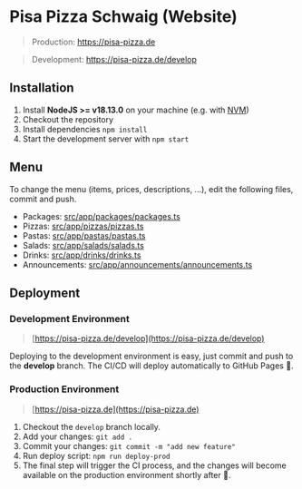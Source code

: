 # Pisa Pizza Schwaig (Website)

> Production: https://pisa-pizza.de

> Development: https://pisa-pizza.de/develop

## Installation

1. Install **NodeJS >= v18.13.0** on your machine (e.g. with [NVM](https://github.com/coreybutler/nvm-windows/releases/download/1.1.12/nvm-setup.exe))
2. Checkout the repository
3. Install dependencies `npm install`
4. Start the development server with `npm start`

## Menu

To change the menu (items, prices, descriptions, ...), edit the following files, commit and push.

- Packages: [src/app/packages/packages.ts](src/app/packages/packages.ts)
- Pizzas: [src/app/pizzas/pizzas.ts](src/app/pizzas/pizzas.ts)
- Pastas: [src/app/pastas/pastas.ts](src/app/pastas/pastas.ts)
- Salads: [src/app/salads/salads.ts](src/app/salads/salads.ts)
- Drinks: [src/app/drinks/drinks.ts](src/app/drinks/drinks.ts)
- Announcements: [src/app/announcements/announcements.ts](src/app/announcements/announcements.ts)

## Deployment

### Development Environment

> [https://pisa-pizza.de/develop](https://pisa-pizza.de/develop)

Deploying to the development environment is easy, just commit and push to the **develop** branch. The CI/CD will deploy automatically to GitHub Pages 🚀.

### Production Environment

> [https://pisa-pizza.de](https://pisa-pizza.de)

1. Checkout the `develop` branch locally.
2. Add your changes: `git add .`
3. Commit your changes: `git commit -m "add new feature"`
4. Run deploy script: `npm run deploy-prod`
5. The final step will trigger the CI process, and the changes will become available on the production environment shortly after 🚀.
